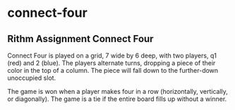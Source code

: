 # connect-four
## Rithm Assignment Connect Four


Connect Four is played on a grid, 7 wide by 6 deep, with two players, q1 (red) and 2 (blue).
The players alternate turns, dropping a piece of their color in the top of a column.
The piece will fall down to the further-down unoccupied slot.

The game is won when a player makes four in a row (horizontally, vertically, or diagonally).
The game is a tie if the entire board fills up without a winner.
